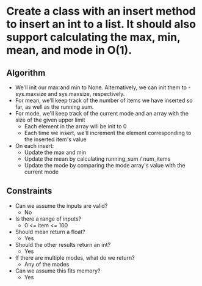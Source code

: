 # Create a class with an insert method to insert an int to a list. It should also support calculating the max, min, mean, and mode in O(1).

## Algorithm
* We'll init our max and min to None. Alternatively, we can init them to -sys.maxsize and sys.maxsize, respectively.
* For mean, we'll keep track of the number of items we have inserted so far, as well as the running sum.
* For mode, we'll keep track of the current mode and an array with the size of the given upper limit
    * Each element in the array will be init to 0
    * Each time we insert, we'll increment the element corresponding to the inserted item's value
* On each insert:
    * Update the max and min
    * Update the mean by calculating running_sum / num_items
    * Update the mode by comparing the mode array's value with the current mode

## Constraints
* Can we assume the inputs are valid?
    * No
* Is there a range of inputs?
    * 0 <= item <= 100
* Should mean return a float?
    * Yes
* Should the other results return an int?
    * Yes
* If there are multiple modes, what do we return?
    * Any of the modes
* Can we assume this fits memory?
    * Yes